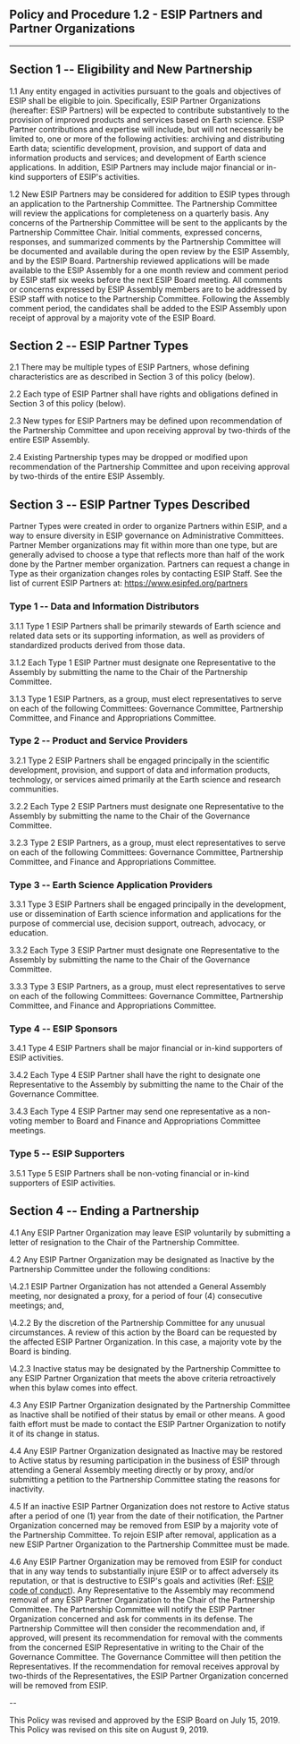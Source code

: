 **Policy and Procedure 1.2 - ESIP Partners and Partner Organizations**
------------------------------------------------------------------------------------------------
------------------------------------------------------------------------------------------------


**Section 1 -- Eligibility and New Partnership**
------------------------------------------------

1.1 Any entity engaged in activities pursuant to the goals and objectives of ESIP shall be eligible to join. Specifically, ESIP Partner Organizations (hereafter: ESIP Partners) will be expected to contribute substantively to the provision of improved products and services based on Earth science. ESIP Partner contributions and expertise will include, but will not necessarily be limited to, one or more of the following activities: archiving and distributing Earth data; scientific development, provision, and support of data and information products and services; and development of Earth science applications. In addition, ESIP Partners may include major financial or in-kind supporters of ESIP's activities.

1.2 New ESIP Partners may be considered for addition to ESIP types through an application to the Partnership Committee. The Partnership Committee will review the applications for completeness on a quarterly basis. Any concerns of the Partnership Committee will be sent to the applicants by the Partnership Committee Chair. Initial comments, expressed concerns, responses, and summarized comments by the Partnership Committee will be documented and available during the open review by the ESIP Assembly, and by the ESIP Board. Partnership reviewed applications will be made available to the ESIP Assembly for a one month review and comment period by ESIP staff six weeks before the next ESIP Board meeting. All comments or concerns expressed by ESIP Assembly members are to be addressed by ESIP staff with notice to the Partnership Committee. Following the Assembly comment period, the candidates shall be added to the ESIP Assembly upon receipt of approval by a majority vote of the ESIP Board.

**Section 2 -- ESIP Partner Types**
------------------------------------------------

2.1 There may be multiple types of ESIP Partners, whose defining characteristics are as described in Section 3 of this policy  (below).

2.2 Each type of ESIP Partner shall have rights and obligations defined in Section 3 of this policy (below).

2.3 New types for ESIP Partners may be defined upon recommendation of the Partnership Committee and upon receiving approval by two-thirds of the entire ESIP Assembly.

2.4 Existing Partnership types may be dropped or modified upon recommendation of the Partnership Committee and upon receiving approval by two-thirds of the entire ESIP Assembly.

**Section 3 -- ESIP Partner Types Described**
------------------------------------------------

Partner Types were created in order to organize Partners within ESIP, and a way to ensure diversity in ESIP governance on Administrative Committees.  Partner Member organizations may fit within more than one type, but are generally advised to choose a type that reflects more than half of the work done by the Partner member organization.  Partners can request a change in Type as their organization changes roles by contacting ESIP Staff.   See the list of current ESIP Partners at:  https://www.esipfed.org/partners

### **Type 1 -- Data and Information Distributors**
3.1.1 Type 1 ESIP Partners shall be primarily stewards of Earth science and related data sets or its supporting information, as well as providers of standardized products derived from those data.

3.1.2 Each Type 1 ESIP Partner must designate one Representative to the Assembly by submitting the name to the Chair of the Partnership Committee.

3.1.3 Type 1 ESIP Partners, as a group, must elect representatives to serve on each of the following Committees: Governance Committee, Partnership Committee, and Finance and Appropriations Committee.

### **Type 2 -- Product and Service Providers**

3.2.1 Type 2 ESIP Partners shall be engaged principally in the scientific development, provision, and support of data and information products, technology, or services aimed primarily at the Earth science and research communities.

3.2.2 Each Type 2 ESIP Partners must designate one Representative to the Assembly by submitting the name to the Chair of the Governance Committee.

3.2.3 Type 2 ESIP Partners, as a group, must elect representatives to serve on each of the following Committees: Governance Committee, Partnership Committee, and Finance and Appropriations Committee.

### **Type 3 -- Earth Science Application Providers**

3.3.1 Type 3 ESIP Partners shall be engaged principally in the development, use or dissemination of Earth science information and applications for the purpose of commercial use, decision support, outreach, advocacy, or education.

3.3.2 Each Type 3 ESIP Partner must designate one Representative to the Assembly by submitting the name to the Chair of the Governance Committee.

3.3.3 Type 3 ESIP Partners, as a group, must elect representatives to serve on each of the following Committees: Governance Committee, Partnership Committee, and Finance and Appropriations Committee.

### **Type 4 -- ESIP Sponsors**

3.4.1 Type 4 ESIP Partners shall be major financial or in-kind supporters of ESIP activities.

3.4.2 Each Type 4 ESIP Partner shall have the right to designate one Representative to the Assembly by submitting the name to the Chair of the Governance Committee.

3.4.3 Each Type 4 ESIP Partner may send one representative as a non-voting member to Board and Finance and Appropriations Committee meetings.

### **Type 5 -- ESIP Supporters**

3.5.1 Type 5 ESIP Partners shall be non-voting financial or in-kind supporters of ESIP activities.

**Section 4 -- Ending a Partnership**
------------------------------------------------

4.1 Any ESIP Partner Organization may leave ESIP voluntarily by submitting a letter of resignation to the Chair of the Partnership Committee.

4.2 Any ESIP Partner Organization may be designated as Inactive by the Partnership Committee under the following conditions:

\4.2.1 ESIP Partner Organization has not attended a General Assembly meeting, nor designated a proxy, for a period of four (4) consecutive meetings; and,

\4.2.2 By the discretion of the Partnership Committee for any unusual circumstances. A review of this action by the Board can be requested by the affected ESIP Partner Organization. In this case, a majority vote by the Board is binding.

\4.2.3 Inactive status may be designated by the Partnership Committee to any ESIP Partner Organization that meets the above criteria retroactively when this bylaw comes into effect.

4.3 Any ESIP Partner Organization designated by the Partnership Committee as Inactive shall be notified of their status by email or other means. A good faith effort must be made to contact the ESIP Partner Organization to notify it of its change in status.

4.4 Any ESIP Partner Organization designated as Inactive may be restored to Active status by resuming participation in the business of ESIP through attending a General Assembly meeting directly or by proxy, and/or submitting a petition to the Partnership Committee stating the reasons for inactivity.

4.5 If an inactive ESIP Partner Organization does not restore to Active status after a period of one (1) year from the date of their notification, the Partner Organization concerned may be removed from ESIP by a majority vote of the Partnership Committee. To rejoin ESIP after removal, application as a new ESIP Partner Organization to the Partnership Committee must be made.

4.6 Any ESIP Partner Organization may be removed from ESIP for conduct that in any way tends to substantially injure ESIP or to affect adversely its reputation, or that is destructive to ESIP's goals and activities (Ref: [ESIP code of conduct](https://github.com/ESIPFed/Governance/blob/master/ESIP%20Policies%20and%20Procedures/2.0%20Ethics%20and%20Conduct/ESIP%20P&P%202.1%20Code%20of%20Conduct.md)). Any Representative to the Assembly may recommend removal of any ESIP Partner Organization to the Chair of the Partnership Committee. The Partnership Committee will notify the ESIP Partner Organization concerned and ask for comments in its defense. The Partnership Committee will then consider the recommendation and, if approved, will present its recommendation for removal with the comments from the concerned ESIP Representative in writing to the Chair of the Governance Committee. The Governance Committee will then petition the Representatives. If the recommendation for removal receives approval by two-thirds of the Representatives, the ESIP Partner Organization concerned will be removed from ESIP.

--

This Policy was revised and approved by the ESIP Board on July 15, 2019.
This Policy was revised on this site on August 9, 2019.
